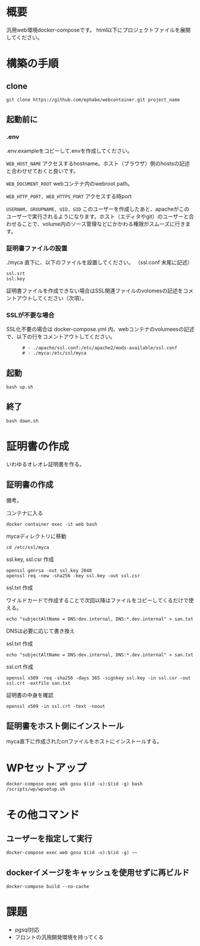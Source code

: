 # 概要

汎用web環境docker-composeです。
html以下にプロジェクトファイルを展開してください。

# 構築の手順

## clone
```
git clone https://github.com/ephabe/webcontainer.git project_name
```

## 起動前に

### .env
.env.exampleをコピーして.envを作成してください。

`WEB_HOST_NAME` アクセスするhostname。ホスト（ブラウザ）側のhostsの記述と合わせせておくと良いです。

`WEB_DOCUMENT_ROOT` webコンテナ内のwebroot path。

`WEB_HTTP_PORT, WEB_HTTPS_PORT` アクセスする時port

`USERNAM, GROUPNAME, UID, GID` このユーザーを作成したあと、apacheがこのユーザーで実行されるようになります。ホスト（エディタやgit）のユーザーと合わせることで、volume内のソース管理などにかかわる権限がスムーズに行きます。


### 証明書ファイルの設置
./myca 直下に、以下のファイルを設置してください。
（ssl.conf 末尾に記述）
```
ssl.srt
ssl.key
```

証明書ファイルを作成できない場合はSSL関連ファイルのvolomesの記述をコメントアウトしてください（次項）。

### SSLが不要な場合
SSL化不要の場合は docker-compose.yml 内、webコンテナのvolumeesの記述で、以下の行をコメントアウトしてください。
```
      # - ./apache/ssl.conf:/etc/apache2/mods-available/ssl.conf
      # - ./myca:/etc/ssl/myca
```

## 起動
```
bash up.sh
```

## 終了
```
bash down.sh
```


# 証明書の作成

いわゆるオレオレ証明書を作る。

## 証明書の作成

備考。

コンテナに入る
```
docker container exec -it web bash
```

mycaディレクトリに移動
```
cd /etc/ssl/myca
```

ssl.key, ssl.csr 作成
```
openssl genrsa -out ssl.key 2048
openssl req -new -sha256 -key ssl.key -out ssl.csr
```

ssl.txt 作成

ワイルドカードで作成することで次回以降はファイルをコピーしてくるだけで使える。
```
echo "subjectAltName = DNS:dev.internal, DNS:*.dev.internal" > san.txt
```
DNSは必要に応じて書き換え

ssl.txt 作成
```
echo "subjectAltName = DNS:dev.internal, DNS:*.dev.internal" > san.txt
```

ssl.crt 作成
```
openssl x509 -req -sha256 -days 365 -signkey ssl.key -in ssl.csr -out ssl.crt -extfile san.txt
```

証明書の中身を確認
```
openssl x509 -in ssl.crt -text -noout
```

## 証明書をホスト側にインストール
myca直下に作成されたcrtファイルをホストにインストールする。

# WPセットアップ
```
docker-compose exec web gosu $(id -u):$(id -g) bash /scripts/wp/wpsetup.sh
```

# その他コマンド

## ユーザーを指定して実行
```
docker-compose exec web gosu $(id -u):$(id -g) ~~
```

## dockerイメージをキャッシュを使用せずに再ビルド
```
docker-compose build --no-cache
```

# 課題
- pgsql対応
- フロントの汎用開発環境を持ってくる